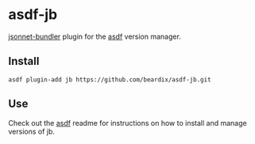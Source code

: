 # asdf-jb

[jsonnet-bundler](https://github.com/jsonnet-bundler/jsonnet-bundler) plugin for the [asdf](https://github.com/asdf-vm/asdf) version manager.

## Install

```
asdf plugin-add jb https://github.com/beardix/asdf-jb.git
```

## Use

Check out the [asdf](https://github.com/asdf-vm/asdf) readme for instructions on how to install and manage versions of jb.
